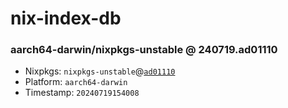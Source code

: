 # nix-index-db
### aarch64-darwin/nixpkgs-unstable @ 240719.ad01110
- Nixpkgs: `nixpkgs-unstable`@[`ad01110`](https://github.com/NixOS/nixpkgs/commit/ad0111043c09f7d0f6b9f039882cbf350d4f7d49)
- Platform: `aarch64-darwin`
- Timestamp: `20240719154008`
